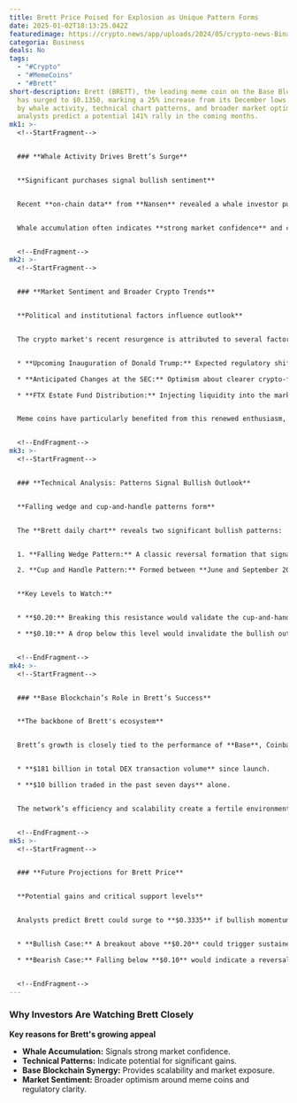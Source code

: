 ```yaml
---
title: Brett Price Poised for Explosion as Unique Pattern Forms
date: 2025-01-02T18:13:25.042Z
featuredimage: https://crypto.news/app/uploads/2024/05/crypto-news-Binance-option03.webp
categoria: Business
deals: No
tags:
  - "#Crypto"
  - "#MemeCoins"
  - "#Brett"
short-description: Brett (BRETT), the leading meme coin on the Base Blockchain,
  has surged to $0.1350, marking a 25% increase from its December lows. Fueled
  by whale activity, technical chart patterns, and broader market optimism,
  analysts predict a potential 141% rally in the coming months.
mk1: >-
  <!--StartFragment-->


  ### **Whale Activity Drives Brett’s Surge**


  **Significant purchases signal bullish sentiment**


  Recent **on-chain data** from **Nansen** revealed a whale investor purchased **$1.7 million worth of Brett tokens**, bringing their total holdings to **$2.1 million**. This substantial purchase triggered increased activity and broader investor confidence in the meme coin's future performance.


  Whale accumulation often indicates **strong market confidence** and can act as a catalyst for further price increases.


  <!--EndFragment-->
mk2: >-
  <!--StartFragment-->


  ### **Market Sentiment and Broader Crypto Trends**


  **Political and institutional factors influence outlook**


  The crypto market's recent resurgence is attributed to several factors:


  * **Upcoming Inauguration of Donald Trump:** Expected regulatory shifts under his administration.

  * **Anticipated Changes at the SEC:** Optimism about clearer crypto-friendly regulations.

  * **FTX Estate Fund Distribution:** Injecting liquidity into the market.


  Meme coins have particularly benefited from this renewed enthusiasm, pushing the **sector's market cap above $117 billion**.


  <!--EndFragment-->
mk3: >-
  <!--StartFragment-->


  ### **Technical Analysis: Patterns Signal Bullish Outlook**


  **Falling wedge and cup-and-handle patterns form**


  The **Brett daily chart** reveals two significant bullish patterns:


  1. **Falling Wedge Pattern:** A classic reversal formation that signals a potential price breakout as the converging trendlines meet.

  2. **Cup and Handle Pattern:** Formed between **June and September 2024**, with a projected target price of **$0.3335**, representing a **141% gain** from current levels.


  **Key Levels to Watch:**


  * **$0.20:** Breaking this resistance would validate the cup-and-handle pattern.

  * **$0.10:** A drop below this level would invalidate the bullish outlook.


  <!--EndFragment-->
mk4: >-
  <!--StartFragment-->


  ### **Base Blockchain’s Role in Brett’s Success**


  **The backbone of Brett's ecosystem**


  Brett’s growth is closely tied to the performance of **Base**, Coinbase's **Layer-2 network** launched in **2023**. Base has become a **dominant player in DeFi**, with:


  * **$181 billion in total DEX transaction volume** since launch.

  * **$10 billion traded in the past seven days** alone.


  The network’s efficiency and scalability create a fertile environment for meme coins like Brett to thrive.


  <!--EndFragment-->
mk5: >-
  <!--StartFragment-->


  ### **Future Projections for Brett Price**


  **Potential gains and critical support levels**


  Analysts predict Brett could surge to **$0.3335** if bullish momentum continues. However, investors should monitor these scenarios:


  * **Bullish Case:** A breakout above **$0.20** could trigger sustained upward momentum.

  * **Bearish Case:** Falling below **$0.10** would indicate a reversal and invalidate bullish patterns.


  <!--EndFragment-->
---
```

<!--StartFragment-->

### **Why Investors Are Watching Brett Closely**

**Key reasons for Brett's growing appeal**

* **Whale Accumulation:** Signals strong market confidence.
* **Technical Patterns:** Indicate potential for significant gains.
* **Base Blockchain Synergy:** Provides scalability and market exposure.
* **Market Sentiment:** Broader optimism around meme coins and regulatory clarity.

<!--EndFragment-->